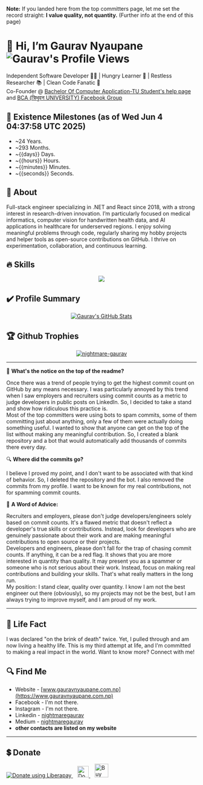 **Note:** If you landed here from the top committers page, let me set the record straight: **I value quality, not quantity.** (Further info at the end of this page)

# 👋 Hi, I’m Gaurav Nyaupane <img align="center" src="https://komarev.com/ghpvc/?username=nightmaregaurav&color=green" alt="Gaurav's Profile Views" />

Independent Software Developer 👨‍💻 | Hungry Learner 📖 | Restless Researcher 📚 | Clean Code Fanatic 🧹
<br/>
Co-Founder @ [Bachelor Of Computer Application-TU Student's help page](https://www.facebook.com/BachelorOfComputerApplicationTU) and [BCA (त्रिभुवन  UNIVERSITY) Facebook Group](https://www.facebook.com/groups/bcatunepal)
<br/>

## 🏃 Existence Milestones (as of Wed Jun  4 04:37:58 UTC 2025)
 - ~24 Years.
 - ~293 Months.
 - ~{{days}} Days.
 - ~{{hours}} Hours.
 - ~{{minutes}} Minutes.
 - ~{{seconds}} Seconds.

## 🤷 About
Full-stack engineer specializing in .NET and React since 2018, with a strong interest in research-driven innovation. I’m particularly focused on medical informatics, computer vision for handwritten health data, and AI applications in healthcare for underserved regions. I enjoy solving meaningful problems through code, regularly sharing my hobby projects and helper tools as open-source contributions on GitHub. I thrive on experimentation, collaboration, and continuous learning.

## 🔥 Skills
<p align="center">
  <a href="https://www.gauravnyaupane.com.np/skills">
    <img src="https://skillicons.dev/icons?i=androidstudio,atom,bash,bootstrap,c,cs,cpp,css,django,docker,dotnet,eclipse,flask,git,github,gitlab,heroku,idea,java,js,jenkins,jquery,linux,md,matlab,mongodb,mysql,nextjs,nginx,nodejs,php,postgres,postman,py,qt,react,redis,regex,sass,sqlite,selenium,ts,vim,visualstudio,vite,vscode,webpack" />
  </a>
</p>

## ✔️ Profile Summary
<p align="center">
 <a href="https://github.com/nightmaregaurav">
   <img align="center" src="https://github-readme-stats.vercel.app/api/top-langs/?username=nightmaregaurav&show_icons=true&langs_count=5&hide_border=false&theme=gruvbox" alt="Gaurav's GitHub Stats"/>
 </a>
</p>

## 🏆 Github Trophies
<p align="center">
 <a href="https://github.com/nightmaregaurav">
   <img align="center" src="https://github-profile-trophy.vercel.app/?username=nightmaregaurav&theme=matrix&no-frame=true&no-bg=true&margin-w=2" alt="nightmare-gaurav" />
 </a>
</p>

---

🧐 **What's the notice on the top of the readme?** 

Once there was a trend of people trying to get the highest commit count on GitHub by any means necessary. I was particularly annoyed by this trend when I saw employers and recruiters using commit counts as a metric to judge developers in public posts on LinkedIn. So, I decided to take a stand and show how ridiculous this practice is.
<br/>
Most of the top committers were using bots to spam commits, some of them committing just about anything, only a few of them were actually doing something useful. I wanted to show that anyone can get on the top of the list without making any meaningful contribution. So, I created a blank repository and a bot that would automatically add thousands of commits there every day.


🔍 **Where did the commits go?** 

I believe I proved my point, and I don't want to be associated with that kind of behavior. So, I deleted the repository and the bot. I also removed the commits from my profile. I want to be known for my real contributions, not for spamming commit counts.


💭 **A Word of Advice:**

Recruiters and employers, please don't judge developers/engineers solely based on commit counts. It's a flawed metric that doesn't reflect a developer's true skills or contributions. Instead, look for developers who are genuinely passionate about their work and are making meaningful contributions to open source or their projects.
<br/>
Developers and engineers, please don't fall for the trap of chasing commit counts. If anything, it can be a red flag. It shows that you are more interested in quantity than quality. It may present you as a spammer or someone who is not serious about their work. Instead, focus on making real contributions and building your skills. That's what really matters in the long run.
<br/>
My position: I stand clear, quality over quantity. I know I am not the best engineer out there (obviously), so my projects may not be the best, but I am always trying to improve myself, and I am proud of my work.

---

## 🌱 Life Fact
I was declared "on the brink of death" twice. Yet, I pulled through and am now living a healthy life. This is my third attempt at life, and I'm committed to making a real impact in the world. Want to know more? Connect with me!

## 🔍 Find Me
- Website - [www.gauravnyaupane.com.np](https://www.gauravnyaupane.com.np)
- Facebook - I'm not there.
- Instagram - I'm not there.
- Linkedin - [nightmaregaurav](https://www.linkedin.com/in/nightmaregaurav)
- Medium - [nightmaregaurav](https://medium.com/@nightmaregaurav)
- <b>other contacts are listed on my website</b>

---

## 💲 Donate
<a href="https://liberapay.com/NightmareGaurav/donate" target='_blank'>
 <img alt="Donate using Liberapay" src="https://liberapay.com/assets/widgets/donate.svg">
</a>
&nbsp;&nbsp;
<a href="https://www.paypal.com/donate/?hosted_button_id=LG8Q32VA2VHT6" target='_blank'>
 <img src="https://www.paypalobjects.com/paypal-ui/logos/svg/paypal-color.svg" alt="Donate with PayPal" style="height: 30px" />
</a>
&nbsp;&nbsp;
<a href="https://ko-fi.com/R5R1YVG3T" target='_blank'>
 <img height='36' style='border:0px;height:36px;' src='https://storage.ko-fi.com/cdn/kofi3.png?v=3' border='0' alt='Buy Me a Coffee at ko-fi.com' />
</a>
<!---
nightmaregaurav/nightmaregaurav is a ✨ special ✨ repository because its `README.md` (this file) appears on your GitHub profile.
You can click the Preview link to take a look at your changes.
--->
